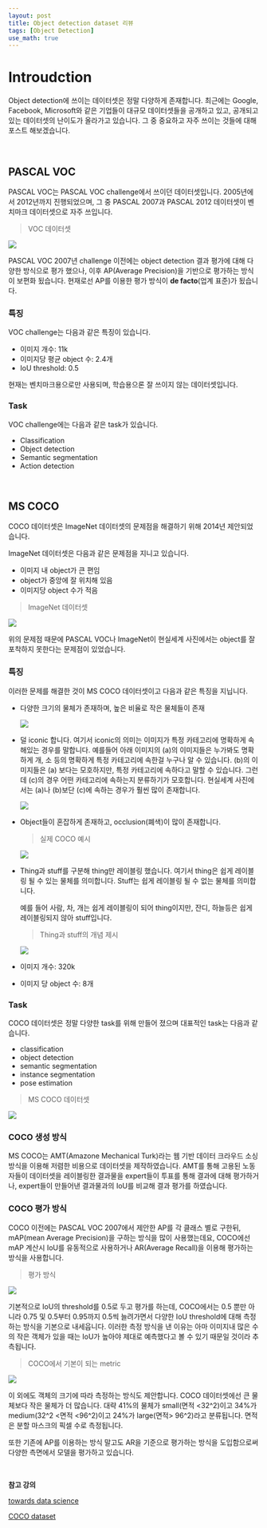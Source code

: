 ```yaml
---
layout: post
title: Object detection dataset 리뷰
tags: [Object Detection]
use_math: true
---
```


# Introudction

Object detection에 쓰이는 데이터셋은 정말 다양하게 존재합니다. 최근에는 Google, Facebook, Microsoft와 같은 기업들이 대규모 데이터셋들을 공개하고 있고, 공개되고 있는 데이터셋의 난이도가 올라가고 있습니다. 그 중 중요하고 자주 쓰이는 것들에 대해 포스트 해보겠습니다.

<br>

## PASCAL VOC

PASCAL VOC는 PASCAL VOC challenge에서 쓰이던 데이터셋입니다. 2005년에서 2012년까지 진행되었으며, 그 중 PASCAL 2007과 PASCAL 2012 데이터셋이 벤치마크 데이터셋으로 자주 쓰입니다. 

> VOC 데이터셋

![](https://user-images.githubusercontent.com/31475037/75751537-121c9100-5d6a-11ea-824a-de87ce09bfe7.png)

PASCAL VOC 2007년 challenge 이전에는 object detection 결과 평가에 대해 다양한 방식으로 평가 했으나, 이후 AP(Average Precision)을 기반으로 평가하는 방식이 보편화 됬습니다. 현재로선 AP를 이용한 평가 방식이 **de facto**(업계 표준)가  됬습니다.

### 특징

VOC challenge는 다음과 같은 특징이 있습니다.

- 이미지 개수: 11k
- 이미지당 평균 object 수: 2.4개
- IoU threshold: 0.5

현재는 벤치마크용으로만 사용되며, 학습용으론 잘 쓰이지 않는 데이터셋입니다.



### Task

VOC challenge에는 다음과 같은 task가 있습니다.

- Classification
- Object detection
- Semantic segmentation
- Action detection

<br>

## MS COCO

COCO 데이터셋은 ImageNet 데이터셋의 문제점을 해결하기 위해 2014년 제안되었습니다.

ImageNet 데이터셋은 다음과 같은 문제점을 지니고 있습니다.

- 이미지 내 object가 큰 편임
- object가 중앙에 잘 위치해 있음
- 이미지당 object 수가 적음

> ImageNet 데이터셋

![](https://thegradient.pub/content/images/2018/07/image_1.png)

위의 문제점 때문에 PASCAL VOC나 ImageNet이 현실세계 사진에서는 object를 잘 포착하지 못한다는 문제점이 있었습니다.



### 특징

이러한 문제를 해결한 것이 MS COCO 데이터셋이고 다음과 같은 특징을 지닙니다.

- 다양한 크기의 물체가 존재하며, 높은 비율로 작은 물체들이 존재

  ![](https://user-images.githubusercontent.com/31475037/75751551-1779db80-5d6a-11ea-872f-514bdbf232b7.png)

- 덜 iconic 합니다. 여기서 iconic의 의미는 이미지가 특정 카테고리에 명확하게 속해있는 경우를 말합니다. 예를들어 아래 이미지의 (a)의 이미지들은 누가봐도 명확하게 개, 소 등의 명확하게 특정 카테고리에 속한걸 누구나 알 수 있습니다. (b)의 이미지들은 (a) 보다는 모호하지만, 특정 카테고리에 속하다고 말할 수 있습니다. 그런데 (c)의 경우 어떤 카테고리에 속하는지 분류하기가 모호합니다. 현실세계 사진에서는 (a)나 (b)보단 (c)에 속하는 경우가 훨씬 많이 존재합니다.

  ![](https://user-images.githubusercontent.com/31475037/75751555-18ab0880-5d6a-11ea-90e0-55d9cfd625e4.png)

- Object들이 혼잡하게 존재하고, occlusion(폐색)이 많이 존재합니다.

  > 실제 COCO 예시

  ![](https://user-images.githubusercontent.com/31475037/75751558-19dc3580-5d6a-11ea-988c-fd0ee56633e8.png)

- Thing과 stuff를 구분해 thing만 레이블링 했습니다. 여기서 thing은 쉽게 레이블링 될 수 있는 물체를 의미합니다. Stuff는 쉽게 레이블링 될 수 없는 물체를 의미합니다.

  예를 들어 사람, 차, 개는 쉽게 레이블링이 되어 thing이지만, 잔디, 하늘등은 쉽게 레이블링되지 않아 stuff입니다.

  > Thing과 stuff의 개념 제시

  ![](https://user-images.githubusercontent.com/31475037/75751560-1a74cc00-5d6a-11ea-9ad3-cb7cfd916ccf.png)

- 이미지 개수: 320k

- 이미지 당 object 수: 8개



### Task

COCO 데이터셋은 정말 다양한 task를 위해 만들어 졌으며 대표적인 task는 다음과 같습니다.

- classification
- object detection
- semantic segmentation
- instance segmentation
- pose estimation

> MS COCO 데이터셋

![](https://user-images.githubusercontent.com/31475037/75751546-15b01800-5d6a-11ea-887f-9cd9607553e4.png)



### COCO 생성 방식

MS COCO는 AMT(Amazone Mechanical Turk)라는 웹 기반 데이터 크라우드 소싱 방식을 이용해 저렴한 비용으로 데이터셋을 제작하였습니다. AMT를 통해 고용된 노동자들이 데이터셋을 레이블링한 결과물을 expert들이 투표를 통해 결과에 대해 평가하거나, expert들이 만들어낸 결과물과의 IoU를 비교해 결과 평가를 하였습니다.



### COCO 평가 방식

COCO 이전에는 PASCAL VOC 2007에서 제안한 AP를 각 클래스 별로 구한뒤, mAP(mean Average Precision)을 구하는 방식을 많이 사용했는데요, COCO에선 mAP 계산시 IoU를 유동적으로 사용하거나 AR(Average Recall)을 이용해 평가하는 방식을 사용합니다.

> 평가 방식

![](https://user-images.githubusercontent.com/31475037/75751561-1ba5f900-5d6a-11ea-8a0a-7c1370c2a405.png)



기본적으로 IoU의 threshold를 0.5로 두고 평가를 하는데, COCO에서는 0.5 뿐만 아니라 0.75 및 0.5부터 0.95까지 0.5씩 늘려가면서 다양한 IoU threshold에 대해 측정하는 방식을 기본으로 내세웁니다. 이러한 측정 방식을 낸 이유는 아마 이미지내 많은 수의 작은 객체가 있을 때는 IoU가 높아야 제대로 예측했다고 볼 수 있기 때문일 것이라 추측됩니다.

> COCO에서 기본이 되는 metric

![](https://user-images.githubusercontent.com/31475037/75751564-1cd72600-5d6a-11ea-8b59-16bc662f584f.png)



이 외에도 객체의 크기에 따라 측정하는 방식도 제안합니다. COCO 데이터셋에선 큰 물체보다 작은 물체가 더 많습니다. 대략 41%의 물체가 small(면적 <32^2)이고 34%가 medium(32^2 <면적 <96^2)이고 24%가 large(면적> 96^2)라고 분류됩니다. 면적은 분할 마스크의 픽셀 수로 측정됩니다. 

또한 기존에 AP를 이용하는 방식 말고도 AR을 기준으로 평가하는 방식을 도입함으로써 다양한 측면에서 모델을 평가하고 있습니다.

<br>

**참고 강의**

[towards data science](https://towardsdatascience.com/evaluating-performance-of-an-object-detection-model-137a349c517b)

[COCO dataset](http://cocodataset.org/#detection-eval)